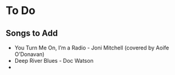 # To Do

## Songs to Add
- You Turn Me On, I’m a Radio - Joni Mitchell (covered by Aoife O’Donavan)
- Deep River Blues - Doc Watson
- 